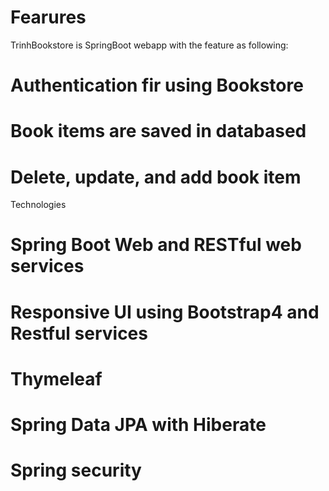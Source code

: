 # Fearures
TrinhBookstore is SpringBoot webapp with the feature as following: 
# Authentication fir using Bookstore
# Book items are saved in databased 
# Delete, update, and add book item
Technologies
# Spring Boot Web and RESTful web services
# Responsive UI using Bootstrap4 and Restful services
# Thymeleaf
# Spring Data JPA with Hiberate
# Spring security
